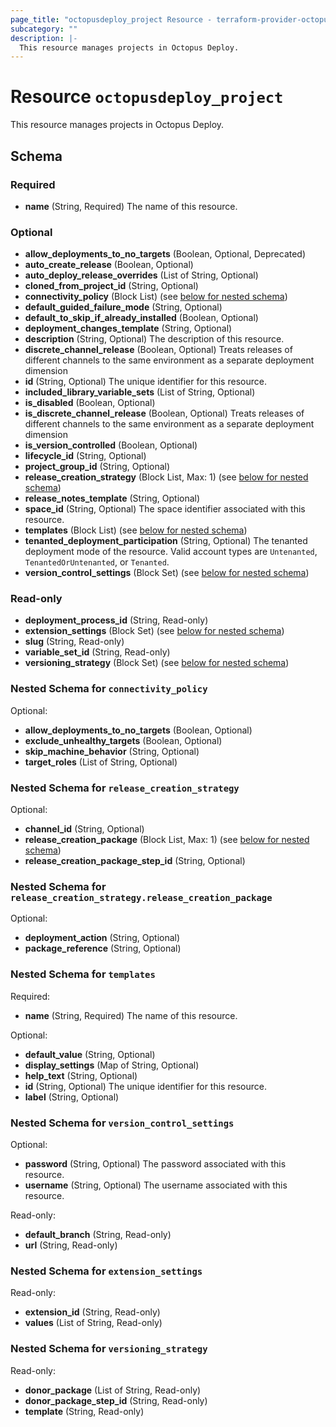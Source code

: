 ```yaml
---
page_title: "octopusdeploy_project Resource - terraform-provider-octopusdeploy"
subcategory: ""
description: |-
  This resource manages projects in Octopus Deploy.
---
```


# Resource `octopusdeploy_project`

This resource manages projects in Octopus Deploy.



## Schema

### Required

- **name** (String, Required) The name of this resource.

### Optional

- **allow_deployments_to_no_targets** (Boolean, Optional, Deprecated)
- **auto_create_release** (Boolean, Optional)
- **auto_deploy_release_overrides** (List of String, Optional)
- **cloned_from_project_id** (String, Optional)
- **connectivity_policy** (Block List) (see [below for nested schema](#nestedblock--connectivity_policy))
- **default_guided_failure_mode** (String, Optional)
- **default_to_skip_if_already_installed** (Boolean, Optional)
- **deployment_changes_template** (String, Optional)
- **description** (String, Optional) The description of this resource.
- **discrete_channel_release** (Boolean, Optional) Treats releases of different channels to the same environment as a separate deployment dimension
- **id** (String, Optional) The unique identifier for this resource.
- **included_library_variable_sets** (List of String, Optional)
- **is_disabled** (Boolean, Optional)
- **is_discrete_channel_release** (Boolean, Optional) Treats releases of different channels to the same environment as a separate deployment dimension
- **is_version_controlled** (Boolean, Optional)
- **lifecycle_id** (String, Optional)
- **project_group_id** (String, Optional)
- **release_creation_strategy** (Block List, Max: 1) (see [below for nested schema](#nestedblock--release_creation_strategy))
- **release_notes_template** (String, Optional)
- **space_id** (String, Optional) The space identifier associated with this resource.
- **templates** (Block List) (see [below for nested schema](#nestedblock--templates))
- **tenanted_deployment_participation** (String, Optional) The tenanted deployment mode of the resource. Valid account types are `Untenanted`, `TenantedOrUntenanted`, or `Tenanted`.
- **version_control_settings** (Block Set) (see [below for nested schema](#nestedblock--version_control_settings))

### Read-only

- **deployment_process_id** (String, Read-only)
- **extension_settings** (Block Set) (see [below for nested schema](#nestedblock--extension_settings))
- **slug** (String, Read-only)
- **variable_set_id** (String, Read-only)
- **versioning_strategy** (Block Set) (see [below for nested schema](#nestedblock--versioning_strategy))

<a id="nestedblock--connectivity_policy"></a>
### Nested Schema for `connectivity_policy`

Optional:

- **allow_deployments_to_no_targets** (Boolean, Optional)
- **exclude_unhealthy_targets** (Boolean, Optional)
- **skip_machine_behavior** (String, Optional)
- **target_roles** (List of String, Optional)


<a id="nestedblock--release_creation_strategy"></a>
### Nested Schema for `release_creation_strategy`

Optional:

- **channel_id** (String, Optional)
- **release_creation_package** (Block List, Max: 1) (see [below for nested schema](#nestedblock--release_creation_strategy--release_creation_package))
- **release_creation_package_step_id** (String, Optional)

<a id="nestedblock--release_creation_strategy--release_creation_package"></a>
### Nested Schema for `release_creation_strategy.release_creation_package`

Optional:

- **deployment_action** (String, Optional)
- **package_reference** (String, Optional)



<a id="nestedblock--templates"></a>
### Nested Schema for `templates`

Required:

- **name** (String, Required) The name of this resource.

Optional:

- **default_value** (String, Optional)
- **display_settings** (Map of String, Optional)
- **help_text** (String, Optional)
- **id** (String, Optional) The unique identifier for this resource.
- **label** (String, Optional)


<a id="nestedblock--version_control_settings"></a>
### Nested Schema for `version_control_settings`

Optional:

- **password** (String, Optional) The password associated with this resource.
- **username** (String, Optional) The username associated with this resource.

Read-only:

- **default_branch** (String, Read-only)
- **url** (String, Read-only)


<a id="nestedblock--extension_settings"></a>
### Nested Schema for `extension_settings`

Read-only:

- **extension_id** (String, Read-only)
- **values** (List of String, Read-only)


<a id="nestedblock--versioning_strategy"></a>
### Nested Schema for `versioning_strategy`

Read-only:

- **donor_package** (List of String, Read-only)
- **donor_package_step_id** (String, Read-only)
- **template** (String, Read-only)


